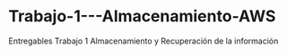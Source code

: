 # Trabajo-1---Almacenamiento-AWS
Entregables Trabajo 1 Almacenamiento y Recuperación de la información
